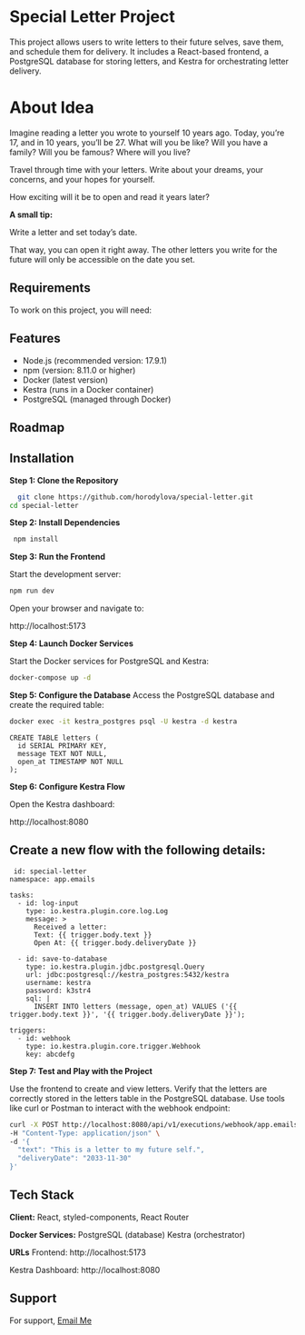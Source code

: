 
# Special Letter Project

This project allows users to write letters to their future selves, save them, and schedule them for delivery. It includes a React-based frontend, a PostgreSQL database for storing letters, and Kestra for orchestrating letter delivery.

# About Idea

Imagine reading a letter you wrote to yourself 10 years ago. Today, you’re 17, and in 10 years, you’ll be 27. What will you be like? 
Will you have a family? 
Will you be famous? 
Where will you live? 

Travel through time with your letters. Write about your dreams, your concerns, and your hopes for yourself.

How exciting will it be to open and read it years later?

**A small tip:**

Write a letter and set today’s date. 

That way, you can open it right away. The other letters you write for the future will only be accessible on the date you set.


## Requirements

To work on this project, you will need:
## Features

- Node.js (recommended version: 17.9.1)
- npm (version: 8.11.0 or higher)
- Docker (latest version)
- Kestra (runs in a Docker container)
- PostgreSQL (managed through Docker)

## Roadmap

 


## Installation

**Step 1: Clone the Repository**

```bash
  git clone https://github.com/horodylova/special-letter.git
cd special-letter
```

**Step 2: Install Dependencies**

```bash
 npm install
```

**Step 3: Run the Frontend**

Start the development server:

``` bash 
npm run dev
```

Open your browser and navigate to:

http://localhost:5173

**Step 4: Launch Docker Services**

Start the Docker services for PostgreSQL and Kestra:

```bash 
docker-compose up -d
```
**Step 5: Configure the Database**
Access the PostgreSQL database and create the required table:

```bash 
docker exec -it kestra_postgres psql -U kestra -d kestra
```

```
CREATE TABLE letters (
  id SERIAL PRIMARY KEY,
  message TEXT NOT NULL,
  open_at TIMESTAMP NOT NULL
);
```

**Step 6: Configure Kestra Flow**

Open the Kestra dashboard:
 
http://localhost:8080


## Create a new flow with the following details:

```
 id: special-letter
namespace: app.emails

tasks:
  - id: log-input
    type: io.kestra.plugin.core.log.Log
    message: >
      Received a letter:
      Text: {{ trigger.body.text }}
      Open At: {{ trigger.body.deliveryDate }}

  - id: save-to-database
    type: io.kestra.plugin.jdbc.postgresql.Query
    url: jdbc:postgresql://kestra_postgres:5432/kestra
    username: kestra
    password: k3str4
    sql: |
      INSERT INTO letters (message, open_at) VALUES ('{{ trigger.body.text }}', '{{ trigger.body.deliveryDate }}');

triggers:
  - id: webhook
    type: io.kestra.plugin.core.trigger.Webhook
    key: abcdefg
```

**Step 7: Test and Play with the Project**

Use the frontend to create and view letters.
Verify that the letters are correctly stored in the letters table in the PostgreSQL database.
Use tools like curl or Postman to interact with the webhook endpoint:
 
```bash 
curl -X POST http://localhost:8080/api/v1/executions/webhook/app.emails/special-letter/abcdefg \
-H "Content-Type: application/json" \
-d '{
  "text": "This is a letter to my future self.",
  "deliveryDate": "2033-11-30"
}'

```

## Tech Stack

**Client:** React, styled-components, React Router

**Docker
Services:** PostgreSQL (database)
Kestra (orchestrator)

**URLs**
Frontend: http://localhost:5173

Kestra Dashboard: http://localhost:8080
## Support

For support, [Email Me](mailto:horodylova.sv@gmail.com)


